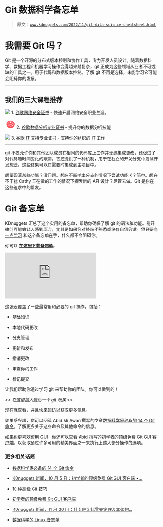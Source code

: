 # Git 数据科学备忘单

> 原文：[`www.kdnuggets.com/2022/11/git-data-science-cheatsheet.html`](https://www.kdnuggets.com/2022/11/git-data-science-cheatsheet.html)

# 我需要 Git 吗？

Git 是一个开源的分布式版本控制和协作工具，专为开发人员设计。随着数据科学、数据工程和机器学习操作变得越来越复杂，git 正成为这些领域从业者不可或缺的工具之一，用于代码和数据版本控制。了解 git 不再是选择，未能学习它可能会阻碍你的发展。

* * *

## 我们的三大课程推荐

![](img/0244c01ba9267c002ef39d4907e0b8fb.png) 1\. [谷歌网络安全证书](https://www.kdnuggets.com/google-cybersecurity) - 快速开启网络安全职业生涯。

![](img/e225c49c3c91745821c8c0368bf04711.png) 2\. [谷歌数据分析专业证书](https://www.kdnuggets.com/google-data-analytics) - 提升你的数据分析技能

![](img/0244c01ba9267c002ef39d4907e0b8fb.png) 3\. [谷歌 IT 支持专业证书](https://www.kdnuggets.com/google-itsupport) - 支持你的组织的 IT 工作

* * *

git 不仅允许你和其他团队成员在相同的代码库上工作并无缝集成更改，还促进了对代码随时间变化的跟踪。它还提供了一种机制，用于在独立的开发分支中测试开发想法，这些结果可以在需要时集成到主项目中。

想要回滚某些功能？没问题。想在不影响主分支的情况下尝试功能 X？简单。想在不干扰 Cathy 正在做的工作的情况下探索新的 API 设计？尽管去做。Git 是你在这些追求中的盟友。

# Git 备忘单

KDnuggets 汇总了这个实用的备忘单，帮助你确保了解 git 的语法和功能。刚开始时可能会让人感到压力，尤其是如果你对终端不熟悉或没有自信的话。但只要有 [一点学习](https://www.kdnuggets.com/2022/06/14-essential-git-commands-data-scientists.html) 和这个备忘单在手，什么都不会阻碍你。

你可以 [**在这里下载备忘单**](https://www.kdnuggets.com/publications/sheets/Git_Cheatsheet_KDnuggets.pdf)。

[](https://www.kdnuggets.com/publications/sheets/Git_Cheatsheet_KDnuggets.pdf)

![Git 数据科学备忘单](https://www.kdnuggets.com/publications/sheets/Git_Cheatsheet_KDnuggets.pdf)

这张表覆盖了一些最常用和必要的 git 操作，包括：

+   基础知识

+   本地代码更改

+   分支管理

+   更新和发布

+   撤销更改

+   审查你的工作

+   标记提交

让我们帮助你通过学习 git 来帮助你的团队。你可以做到的！

<< *在这里插入最后一个 git 玩笑* >>

现在就查看，并且快来回访以获取更多信息。

如果感兴趣，你可以阅读 Abid Ali Awan 撰写的文章[数据科学家必备的 14 个 Git 命令](https://www.kdnuggets.com/2022/06/14-essential-git-commands-data-scientists.html)，了解更多关于这些命令及其他命令的信息。

如果你更喜欢使用 GUI，你还可以查看 Abid 撰写的[初学者的顶级免费 Git GUI 客户端](https://www.kdnuggets.com/2022/10/top-free-git-gui-clients-beginners.html)，以获取通过许多可用的精美界面之一来执行上述大部分操作的选项。

### 更多相关话题

+   [数据科学家必备的 14 个 Git 命令](https://www.kdnuggets.com/2022/06/14-essential-git-commands-data-scientists.html)

+   [KDnuggets 新闻，10 月 5 日：初学者的顶级免费 Git GUI 客户端 •…](https://www.kdnuggets.com/2022/n39.html)

+   [10 种高级 Git 技巧](https://www.kdnuggets.com/10-advanced-git-techniques)

+   [初学者的顶级免费 Git GUI 客户端](https://www.kdnuggets.com/2022/10/top-free-git-gui-clients-beginners.html)

+   [KDnuggets 新闻，11 月 30 日：什么是切比雪夫定理及其如何…](https://www.kdnuggets.com/2022/n46.html)

+   [数据科学的 Linux 备忘单](https://www.kdnuggets.com/2022/11/linux-data-science-cheatsheet.html)
